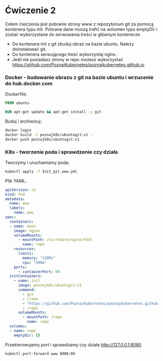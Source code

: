 # Ćwiczenie 2

Celem ćwiczenia jest pobranie strony www z repozytorium git za pomocą kontenera typu init. Pobrane dane muszą trafić na wolumen typu emptyDir i zostać wykorzystane do serwowania treści w głównym kontenerze.

* Do kontenera init z git zbuduj obraz na bazie ubuntu. Należy doinstalować git.
* Do kontenera serwującego treść wykorzystaj nginx.
* Jeśli nie posiadasz strony w repo możesz wykorzystać https://github.com/PoznajKubernetes/poznajkubernetes.github.io

### Docker - budowanie obrazu z git na bazie ubuntu i wrzucenie do hub.docker.com

Dockerfile:
```dockerfile
FROM ubuntu

RUN apt-get update && apt-get install -y git
```

Buduj i archiwizuj:
```bash
docker login
docker build -t poznajk8s/ubuntugit:v1 .
docker push poznajk8s/ubuntugit:v1
```

### K8s - tworzenie poda i sprawdzenie czy działa

Tworzymy i uruchamiamy poda:
```bash
kubectl apply -f Init_git_www.yml
```

Plik YAML:
```yaml
apiVersion: v1
kind: Pod
metadata:
  name: www
  labels:
    name: www
spec:
  containers:
  - name: main
    image: nginx
    volumeMounts:
      - mountPath: /usr/share/nginx/html
        name: repo
    resources:
      limits:
        memory: "128Mi"
        cpu: "500m"
    ports:
      - containerPort: 80
  initContainers:
    - name: init
      image: poznajk8s/ubuntugit:v1
      command:
        - git
        - clone
        - "https://github.com/PoznajKubernetes/poznajkubernetes.github.io"
        - /repo
      volumeMounts:
        - mountPath: /repo
          name: repo
  volumes:
  - name: repo
    emptyDir: {}
```

Przekierowujemy port i sprawdzamy czy działa http://127.0.0.1:8080
```bash
kubectl port-forward www 8080:80
```

